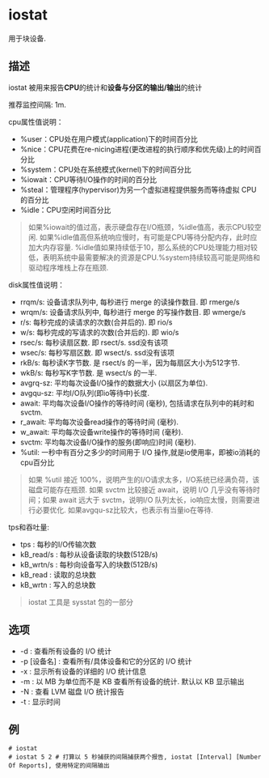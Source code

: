 # iostat

用于块设备.

## 描述

iostat 被用来报告**CPU**的统计和**设备与分区的输出/输出**的统计

推荐监控间隔: 1m.

cpu属性值说明：
- %user：CPU处在用户模式(application)下的时间百分比
- %nice：CPU花费在re-nicing进程(更改进程的执行顺序和优先级)上的时间百分比
- %system：CPU处在系统模式(kernel)下的时间百分比
- %iowait：CPU等待I/O操作的时间的百分比
- %steal：管理程序(hypervisor)为另一个虚拟进程提供服务而等待虚拟 CPU 的百分比
- %idle：CPU空闲时间百分比

> 如果%iowait的值过高，表示硬盘存在I/O瓶颈，%idle值高，表示CPU较空闲. 如果%idle值高但系统响应慢时，有可能是CPU等待分配内存，此时应加大内存容量. %idle值如果持续低于10，那么系统的CPU处理能力相对较低，表明系统中最需要解决的资源是CPU.%system持续较高可能是网络和驱动程序堆栈上存在瓶颈.

disk属性值说明：
- rrqm/s: 设备请求队列中, 每秒进行 merge 的读操作数目. 即 rmerge/s
- wrqm/s: 设备请求队列中, 每秒进行 merge 的写操作数目. 即 wmerge/s
- r/s: 每秒完成的读请求的次数(合并后的). 即 rio/s
- w/s: 每秒完成的写请求的次数(合并后的). 即 wio/s
- rsec/s: 每秒读扇区数. 即 rsect/s. ssd没有该项
- wsec/s: 每秒写扇区数. 即 wsect/s. ssd没有该项
- rkB/s: 每秒读K字节数. 是 rsect/s 的一半，因为每扇区大小为512字节. 
- wkB/s: 每秒写K字节数. 是 wsect/s 的一半. 
- avgrq-sz: 平均每次设备I/O操作的数据大小 (以扇区为单位). 
- avgqu-sz: 平均I/O队列(即io等待中)长度. 
- await: 平均每次设备I/O操作的等待时间 (毫秒), 包括请求在队列中的耗时和svctm. 
- r_await: 平均每次设备read操作的等待时间 (毫秒). 
- w_await: 平均每次设备write操作的等待时间 (毫秒). 
- svctm: 平均每次设备I/O操作的服务(即响应)时间 (毫秒). 
- %util: 一秒中有百分之多少的时间用于 I/O 操作,就是io使用率，即被io消耗的cpu百分比

> 如果 %util 接近 100%，说明产生的I/O请求太多，I/O系统已经满负荷，该磁盘可能存在瓶颈. 如果 svctm 比较接近 await，说明 I/O 几乎没有等待时间；如果 await 远大于 svctm，说明I/O 队列太长，io响应太慢，则需要进行必要优化. 如果avgqu-sz比较大，也表示有当量io在等待. 

tps和吞吐量:
- tps : 每秒的I/O传输次数
- kB_read/s : 每秒从设备读取的块数(512B/s)
- kB_wrtn/s : 每秒向设备写入的块数(512B/s)
- kB_read : 读取的总块数
- kB_wrtn : 写入的总块数

> iostat 工具是 sysstat 包的一部分

## 选项

- -d : 查看所有设备的 I/O 统计
- -p [设备名] : 查看所有/具体设备和它的分区的 I/O 统计
- -x : 显示所有设备的详细的 I/O 统计信息
- -m : 以 MB 为单位而不是 KB 查看所有设备的统计. 默认以 KB 显示输出
- -N : 查看 LVM 磁盘 I/O 统计报告
- -t : 显示时间

## 例

    # iostat
    # iostat 5 2 # 打算以 5 秒捕获的间隔捕获两个报告, iostat [Interval] [Number Of Reports], 使用特定的间隔输出
